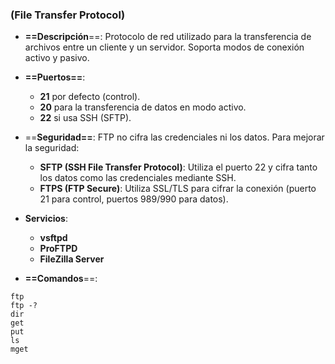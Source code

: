 ### **(File Transfer Protocol)**

- **==Descripción**==: Protocolo de red utilizado para la transferencia de archivos entre un cliente y un servidor. Soporta modos de conexión activo y pasivo.
    
- **==Puertos==**:
    - **21** por defecto (control).
    - **20** para la transferencia de datos en modo activo.
    - **22** si usa SSH (SFTP).
- ==**Seguridad==**: FTP no cifra las credenciales ni los datos. Para mejorar la seguridad:
    - **SFTP (SSH File Transfer Protocol)**: Utiliza el puerto 22 y cifra tanto los datos como las credenciales mediante SSH.
    - **FTPS (FTP Secure)**: Utiliza SSL/TLS para cifrar la conexión (puerto 21 para control, puertos 989/990 para datos).
    
- **Servicios**:
	- **vsftpd**
	- **ProFTPD**
	- **FileZilla Server**

- **==Comandos**==:
```
ftp
ftp -?
dir
get
put
ls
mget
```